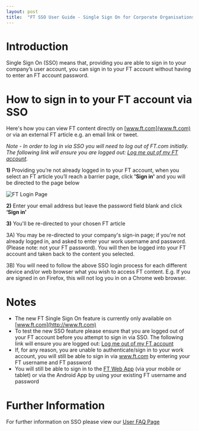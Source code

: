 ```yaml
---
layout: post
title:  "FT SSO User Guide - Single Sign On for Corporate Organisations"
---
```


# Introduction
Single Sign On (SSO) means that, providing you are able to sign in to your company’s user account, you can sign in to your FT account without having to enter an FT account password.

# How to sign in to your FT account via SSO

Here's how you can view FT content directly on [www.ft.com](www.ft.com) or via an external FT article e.g. an email link or tweet. 

*Note - In order to log in via SSO you will need to log out of FT.com initially. The following link will ensure you are logged out: [Log me out of my FT account](https://accounts.ft.com/logout).*

  **1)** Providing you’re not already logged in to your FT account, when you select an FT article you’ll reach a barrier page, click **'Sign in'** and you will be directed to the page below

![FT Login Page](/sso-support/assets/images/login-page.png)

  **2)** Enter your email address but leave the password field blank and click **‘Sign in’**

  **3)** You'll be re-directed to your chosen FT article

  3A) You may be re-directed to your company's sign-in page; if you're not already logged in, and asked to enter your work username and password. (Please note: not your FT password). You will then be logged into your FT account and taken back to the content you selected.

  3B) You will need to follow the above SSO login process for each different device and/or web browser what you wish to access FT content. E.g. If you are signed in on Firefox, this will not log you in on a Chrome web browser.

# Notes
* The new FT Single Sign On feature is currently only available on  [www.ft.com](http://www.ft.com)
* To test the new SSO feature please ensure that you are logged out of your FT account before you attempt to sign in via SSO. The following link will ensure you are logged out: [Log me out of my FT account](https://accounts.ft.com/logout)
* If, for any reason, you are unable to authenticate/sign in to your work account, you will still be able to sign in via www.ft.com by entering your FT username and FT password
* You will still be able to sign in to the [FT Web App](https://app.ft.com/) (via your mobile or tablet) or via the Android App by using your existing FT username and password

# Further Information
For further information on SSO please view our [User FAQ Page](https://financial-times.github.io/sso-support/2016/07/19/faqs)
